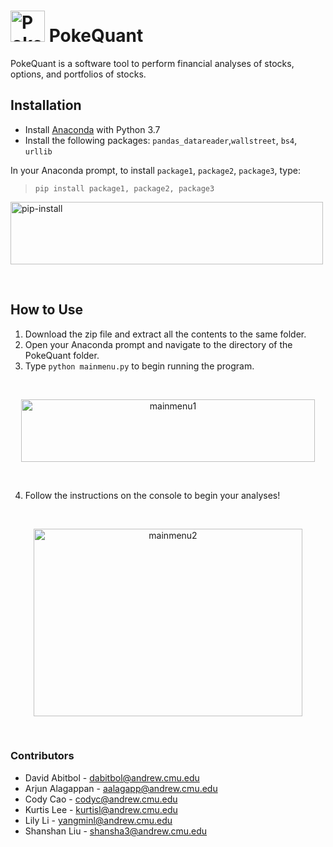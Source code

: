 # <img src="https://i.ibb.co/FKVnNkw/Poke-Quantlogo.png" alt="Poke-Quantlogo" border="0" height="50" width="55"> PokeQuant

PokeQuant is a software tool to perform financial analyses of stocks, options, and portfolios of stocks.


## Installation

* Install [Anaconda](https://www.anaconda.com/distribution/#download-section) with Python 3.7
* Install the following packages: `pandas_datareader`,`wallstreet`, `bs4`, `urllib`

In your Anaconda prompt, to install `package1`, `package2`, `package3`, type:


>`pip install package1, package2, package3`


<img src="https://i.ibb.co/SrTnB4M/pip-install.png" alt="pip-install" border="0" height="100" width="500" align="center">

&nbsp;

## How to Use
1. Download the zip file and extract all the contents to the same folder.
2. Open your Anaconda prompt and navigate to the directory of the PokeQuant folder.
3. Type `python mainmenu.py` to begin running the program.

&nbsp;

<center>
<img src="https://i.ibb.co/R48xJ7d/mainmenu1.png" alt="mainmenu1" border="0" height="100" width="470">
</center>

&nbsp;

4. Follow the instructions on the console to begin your analyses!

&nbsp;

<center>
<img src="https://i.ibb.co/zRw05PD/mainmenu2.png" alt="mainmenu2" border="0" height="300" width="430">
</center>

&nbsp;


### Contributors
* David Abitbol - [dabitbol@andrew.cmu.edu](dabitbol@andrew.cmu.edu)
* Arjun Alagappan - [aalagapp@andrew.cmu.edu](aalagapp@andrew.cmu.edu)
* Cody Cao - [codyc@andrew.cmu.edu](codyc@andrew.cmu.edu)
* Kurtis Lee - [kurtisl@andrew.cmu.edu](kurtisl@andrew.cmu.edu)
* Lily Li - [yangminl@andrew.cmu.edu](yangminl@andrew.cmu.edu)
* Shanshan Liu - [shansha3@andrew.cmu.edu](shansha3@andrew.cmu.edu)
